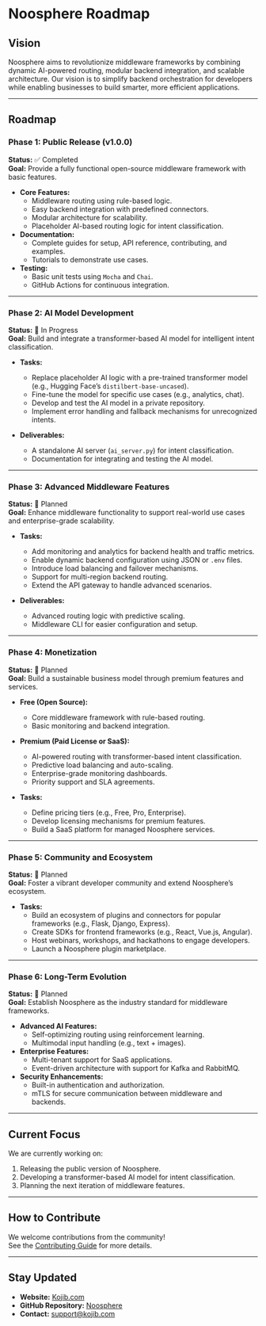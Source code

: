 # Noosphere Roadmap

## Vision
Noosphere aims to revolutionize middleware frameworks by combining dynamic AI-powered routing, modular backend integration, and scalable architecture. Our vision is to simplify backend orchestration for developers while enabling businesses to build smarter, more efficient applications.

---

## Roadmap

### Phase 1: Public Release (v1.0.0)
**Status:** ✅ Completed  
**Goal:** Provide a fully functional open-source middleware framework with basic features.

- **Core Features:**
  - Middleware routing using rule-based logic.
  - Easy backend integration with predefined connectors.
  - Modular architecture for scalability.
  - Placeholder AI-based routing logic for intent classification.
- **Documentation:**
  - Complete guides for setup, API reference, contributing, and examples.
  - Tutorials to demonstrate use cases.
- **Testing:**
  - Basic unit tests using `Mocha` and `Chai`.
  - GitHub Actions for continuous integration.

---

### Phase 2: AI Model Development
**Status:** 🚧 In Progress  
**Goal:** Build and integrate a transformer-based AI model for intelligent intent classification.

- **Tasks:**
  - Replace placeholder AI logic with a pre-trained transformer model (e.g., Hugging Face’s `distilbert-base-uncased`).
  - Fine-tune the model for specific use cases (e.g., analytics, chat).
  - Develop and test the AI model in a private repository.
  - Implement error handling and fallback mechanisms for unrecognized intents.

- **Deliverables:**
  - A standalone AI server (`ai_server.py`) for intent classification.
  - Documentation for integrating and testing the AI model.

---

### Phase 3: Advanced Middleware Features
**Status:** 🚧 Planned  
**Goal:** Enhance middleware functionality to support real-world use cases and enterprise-grade scalability.

- **Tasks:**
  - Add monitoring and analytics for backend health and traffic metrics.
  - Enable dynamic backend configuration using JSON or `.env` files.
  - Introduce load balancing and failover mechanisms.
  - Support for multi-region backend routing.
  - Extend the API gateway to handle advanced scenarios.

- **Deliverables:**
  - Advanced routing logic with predictive scaling.
  - Middleware CLI for easier configuration and setup.

---

### Phase 4: Monetization
**Status:** 🚧 Planned  
**Goal:** Build a sustainable business model through premium features and services.

- **Free (Open Source):**
  - Core middleware framework with rule-based routing.
  - Basic monitoring and backend integration.

- **Premium (Paid License or SaaS):**
  - AI-powered routing with transformer-based intent classification.
  - Predictive load balancing and auto-scaling.
  - Enterprise-grade monitoring dashboards.
  - Priority support and SLA agreements.

- **Tasks:**
  - Define pricing tiers (e.g., Free, Pro, Enterprise).
  - Develop licensing mechanisms for premium features.
  - Build a SaaS platform for managed Noosphere services.

---

### Phase 5: Community and Ecosystem
**Status:** 🚧 Planned  
**Goal:** Foster a vibrant developer community and extend Noosphere’s ecosystem.

- **Tasks:**
  - Build an ecosystem of plugins and connectors for popular frameworks (e.g., Flask, Django, Express).
  - Create SDKs for frontend frameworks (e.g., React, Vue.js, Angular).
  - Host webinars, workshops, and hackathons to engage developers.
  - Launch a Noosphere plugin marketplace.

---

### Phase 6: Long-Term Evolution
**Status:** 🚧 Planned  
**Goal:** Establish Noosphere as the industry standard for middleware frameworks.

- **Advanced AI Features:**
  - Self-optimizing routing using reinforcement learning.
  - Multimodal input handling (e.g., text + images).
- **Enterprise Features:**
  - Multi-tenant support for SaaS applications.
  - Event-driven architecture with support for Kafka and RabbitMQ.
- **Security Enhancements:**
  - Built-in authentication and authorization.
  - mTLS for secure communication between middleware and backends.

---

## Current Focus
We are currently working on:
1. Releasing the public version of Noosphere.
2. Developing a transformer-based AI model for intent classification.
3. Planning the next iteration of middleware features.

---

## How to Contribute
We welcome contributions from the community!  
See the [Contributing Guide](CONTRIBUTING.md) for more details.

---

## Stay Updated
- **Website:** [Kojib.com](https://kojib.com)  
- **GitHub Repository:** [Noosphere](https://github.com/your-repo-link)  
- **Contact:** support@kojib.com

